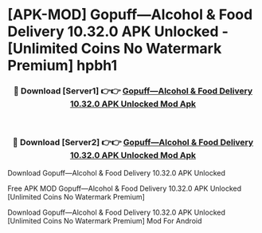 # [APK-MOD] Gopuff—Alcohol & Food Delivery 10.32.0 APK Unlocked - [Unlimited Coins No Watermark Premium] hpbh1



<div align="center">
<h3>🔴 Download [Server1] 👉👉 <a href="https://momento.my/?title=Gopuff—Alcohol_&_Food_Delivery_10.32.0_APK_Unlocked">Gopuff—Alcohol & Food Delivery 10.32.0 APK Unlocked Mod Apk</a></h3><br>

<h3>🔴 Download [Server2] 👉👉 <a href="https://momento.my/?title=Gopuff—Alcohol_&_Food_Delivery_10.32.0_APK_Unlocked">Gopuff—Alcohol & Food Delivery 10.32.0 APK Unlocked Mod Apk</a></h3>
</div>



Download Gopuff—Alcohol & Food Delivery 10.32.0 APK Unlocked 

Free APK MOD Gopuff—Alcohol & Food Delivery 10.32.0 APK Unlocked [Unlimited Coins No Watermark Premium]

Download Gopuff—Alcohol & Food Delivery 10.32.0 APK Unlocked [Unlimited Coins No Watermark Premium] Mod For Android
